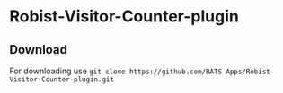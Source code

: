 # Robist-Visitor-Counter-plugin 
## Download 
For downloading use 
       `git clone https://github.com/RATS-Apps/Robist-Visitor-Counter-plugin.git` 
